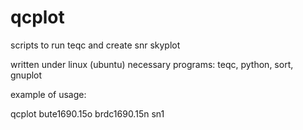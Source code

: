 # qcplot
scripts to run teqc and create snr skyplot

written under linux (ubuntu)
necessary programs: teqc, python, sort, gnuplot

example of usage:

qcplot bute1690.15o brdc1690.15n sn1

